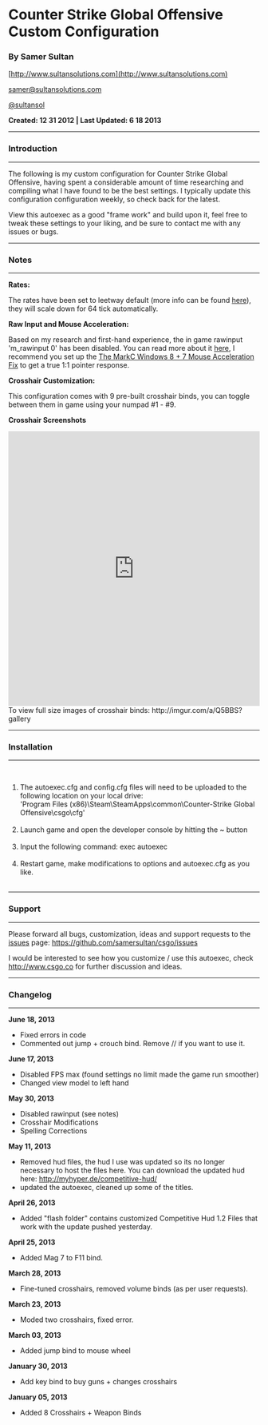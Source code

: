 # Counter Strike Global Offensive Custom Configuration #

### By Samer Sultan ###
[http://www.sultansolutions.com](http://www.sultansolutions.com)

[samer@sultansolutions.com](mailto:samer@sultansolutions.com)

[@sultansol](https://twitter.com/sultansol)




**Created: 12 31 2012 | Last Updated: 6 18 2013**

---

### Introduction ###

---

The following is my custom configuration for Counter Strike Global Offensive, having spent a considerable amount of time researching and compiling what I have found to be the best settings. I typically update this configuration configuration weekly, so check back for the latest. 



View this autoexec as a good "frame work" and build upon it, feel free to tweak these settings to your liking, and be sure to contact me with any issues or bugs. 

---

### Notes ###

---

**Rates:**

The rates have been set to leetway default (more info can be found  [here](http://www.leetway.com/info/how-to-get-started)), they will scale down for 64 tick automatically.
<br />

**Raw Input and Mouse Acceleration:**

Based on my research and first-hand experience, the in game rawinput 'm_rawinput 0' has been disabled. You can read more about it [here](http://www.reddit.com/r/GlobalOffensive/comments/1f8km4/csgo_raw_input_faulty/), I recommend you set up the [The MarkC Windows 8 + 7 Mouse Acceleration Fix](http://donewmouseaccel.blogspot.com/2010/03/markc-windows-7-mouse-acceleration-fix.html) to get a true 1:1 pointer response. 

**Crosshair Customization:**

This configuration comes with 9 pre-built crosshair binds, you can toggle between them in game using your numpad #1 - #9. 


**Crosshair Screenshots** 


<html>
<iframe class="imgur-album" width="100%" height="550" frameborder="0" src="http://imgur.com/a/Q5BBS/embed"></iframe>
</html>
To view full size images of crosshair binds: http://imgur.com/a/Q5BBS?gallery



---

### Installation ###

---


<br />

<ol>
<li>The autoexec.cfg and config.cfg files will need to be uploaded to the following location on your local drive: 
<br />
'Program Files (x86)\Steam\SteamApps\common\Counter-Strike Global Offensive\csgo\cfg'
</li>

<br />
<li>Launch game and open the developer console by hitting the ~ button </li>
<br />
<li>Input the following command: exec autoexec </li>
<br />
<li>Restart game, make modifications to options and autoexec.cfg as you like. </li>
<br />
</ol>

---

### Support ###

---

Please forward all bugs, customization, ideas and support requests to the [issues](https://github.com/samersultan/csgo/issues) page: https://github.com/samersultan/csgo/issues

I would be interested to see how you customize / use this autoexec, check http://www.csgo.co for further discussion  and ideas. 

---

### Changelog ###

---


**June 18, 2013**

* Fixed errors in code
* Commented out jump + crouch bind. Remove // if you want to use it. 

**June 17, 2013**

* Disabled FPS max (found settings no limit made the game run smoother)
* Changed view model to left hand


**May 30, 2013**

* Disabled rawinput (see notes)
* Crosshair Modifications 
* Spelling Corrections 



**May 11, 2013**

* Removed hud files, the hud I use was updated so its no longer necessary to host the files here. You can download the updated hud here: http://myhyper.de/competitive-hud/
* updated the autoexec, cleaned up some of the titles. 



**April 26, 2013**

* Added "flash folder" contains customized Competitive Hud 1.2 Files that work with the update pushed yesterday. 


**April 25, 2013**

* Added Mag 7 to F11 bind. 

**March 28, 2013**

* Fine-tuned crosshairs, removed volume binds (as per user requests). 

**March 23, 2013**

* Moded two crosshairs, fixed error. 

**March 03, 2013**

* Added jump bind to mouse wheel

**January 30, 2013**

* Add key bind to buy guns + changes crosshairs 

**January 05, 2013**

* Added 8 Crosshairs + Weapon Binds
